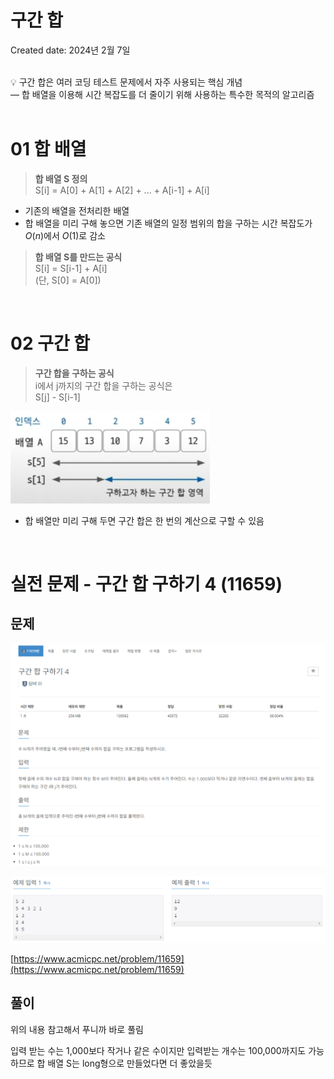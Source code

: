 # 구간 합

Created date: 2024년 2월 7일

<br>

<aside>
💡 구간 합은 여러 코딩 테스트 문제에서 자주 사용되는 핵심 개념<br>
— 합 배열을 이용해 시간 복잡도를 더 줄이기 위해 사용하는 특수한 목적의 알고리즘

</aside>

<br>

# 01 합 배열

> **합 배열 S 정의** <br>
S[i] = A[0] + A[1] + A[2] + ... + A[i-1] + A[i]
> 
- 기존의 배열을 전처리한 배열
- 합 배열을 미리 구해 놓으면 기존 배열의 일정 범위의 합을 구하는 시간 복잡도가 $O(n)$에서 $O(1)$로 감소

> **합 배열 S를 만드는 공식** <br>
S[i] = S[i-1] + A[i] <br>
(단, S[0] = A[0])
> 

<br>

# 02 구간 합

> **구간 합을 구하는 공식** <br>
i에서 j까지의 구간 합을 구하는 공식은 <br>
S[j] - S[i-1]
> 

![Untitled](image/prefix_sum1.png)

- 합 배열만 미리 구해 두면 구간 합은 한 번의 계산으로 구할 수 있음

<br>

# 실전 문제 - 구간 합 구하기 4 (11659)

## 문제

![Untitled](image/prefix_sum2.png)

![Untitled](image/prefix_sum3.png)

[https://www.acmicpc.net/problem/11659](https://www.acmicpc.net/problem/11659)

## 풀이

위의 내용 참고해서 푸니까 바로 풀림

입력 받는 수는 1,000보다 작거나 같은 수이지만 입력받는 개수는 100,000까지도 가능하므로 합 배열 S는 long형으로 만들었다면 더 좋았을듯